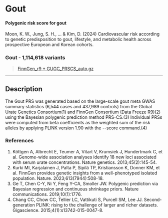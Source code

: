 # Gout
#### Polygenic risk score for gout
Moon, K. W., Jung, S. H., … & Kim, D. (2024) Cardiovascular risk according to genetic predisposition to gout, lifestyle, and metabolic health across prospective European and Korean cohorts.

### Gout - 1,114,618 variants
> [FinnGen_r9 + GUGC_PRSCS_auto.gz]()

---

## Description

The Gout PRS was generated based on the large-scale gout meta GWAS summary statistics (6,544 cases and 437,989 controls) from the Global Urate Genetics Consortium(1) and FinnGen Consortium (Data Freeze R9)(2) using the Bayesian polygenic prediction method PRS-CS.(3) Individual PRSs were computed from beta coefficients as the weighted sum of the risk alleles by applying PLINK version 1.90 with the --score command.(4)


### References
1.	Köttgen A, Albrecht E, Teumer A, Vitart V, Krumsiek J, Hundertmark C, et al. Genome-wide association analyses identify 18 new loci associated with serum urate concentrations. Nature genetics. 2013;45(2):145-54.
2.	Kurki MI, Karjalainen J, Palta P, Sipilä TP, Kristiansson K, Donner KM, et al. FinnGen provides genetic insights from a well-phenotyped isolated population. Nature. 2023;613(7944):508-18.
3.	Ge T, Chen C-Y, Ni Y, Feng Y-CA, Smoller JW. Polygenic prediction via Bayesian regression and continuous shrinkage priors. Nature communications. 2019;10(1):1776.
4.	Chang CC, Chow CC, Tellier LC, Vattikuti S, Purcell SM, Lee JJ. Second-generation PLINK: rising to the challenge of larger and richer datasets. Gigascience. 2015;4(1):s13742-015-0047-8.
